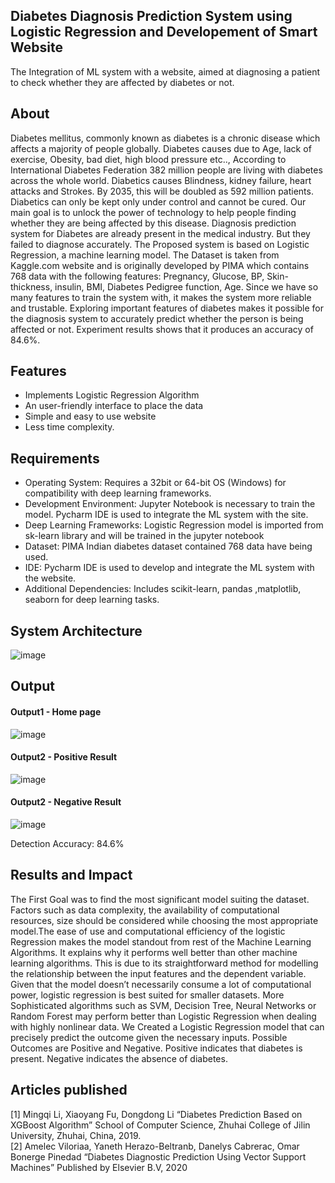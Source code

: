 ## Diabetes Diagnosis Prediction System using Logistic Regression and Developement of Smart Website  

The Integration of ML system with a website, aimed at diagnosing a patient to check whether they are affected by diabetes or not.

## About  

Diabetes mellitus, commonly known as diabetes is a chronic disease which affects a majority of people globally. Diabetes causes due to Age, lack of exercise, Obesity, bad diet, high blood pressure etc.., According to International Diabetes Federation 382 million people are living with diabetes across the whole world. Diabetics causes Blindness, kidney failure, heart attacks and Strokes. By 2035, this will be doubled as 592 million patients. Diabetics can only be kept only under control and cannot be cured. Our main goal is to unlock the power of technology to help people finding whether they are being affected by this disease. Diagnosis prediction system for Diabetes are already present in the medical industry. But they failed to diagnose accurately. The Proposed system is based on Logistic Regression, a machine learning model. The Dataset is taken from Kaggle.com website and is originally developed by PIMA which contains 768 data with the following features: Pregnancy, Glucose, BP, Skin-thickness, insulin, BMI, Diabetes Pedigree function, Age. Since we have so many features  to train the system with, it makes the system more reliable and trustable. Exploring important features of diabetes makes it possible for the diagnosis system to accurately predict whether the person is being  affected or not. Experiment results shows that it produces an accuracy of 84.6%.  

## Features
<!--List the features of the project as shown below-->
- Implements Logistic Regression Algorithm
- An user-friendly interface to place the data
- Simple and easy to use website
- Less time complexity.
  

## Requirements
<!--List the requirements of the project as shown below-->
* Operating System: Requires a 32bit or 64-bit OS (Windows) for compatibility with deep learning frameworks.
* Development Environment: Jupyter Notebook is necessary to train the model. Pycharm IDE is used to integrate the ML system with the site.
* Deep Learning Frameworks: Logistic Regression model is imported from sk-learn library and will be trained in the jupyter notebook
* Dataset: PIMA Indian diabetes dataset contained 768 data have being used.
* IDE: Pycharm IDE is used to develop and integrate the ML system with the website.
* Additional Dependencies: Includes scikit-learn, pandas ,matplotlib, seaborn for deep learning tasks.

## System Architecture  
![image](https://github.com/Issac-art75/212220040054-Issac.J/assets/74670759/d1685af5-a57c-4a8f-a6f2-6860cb5ff514)





## Output

<!--Embed the Output picture at respective places as shown below as shown below-->
#### Output1 - Home page  
![image](https://github.com/Issac-art75/212220040054-Issac.J/assets/74670759/70bc9525-a8cc-4fa2-9cdd-e493edf56194)

#### Output2 - Positive Result  
![image](https://github.com/Issac-art75/212220040054-Issac.J/assets/74670759/271d926d-79b8-4498-8201-75bca11c33c2)

#### Output2 - Negative Result  
![image](https://github.com/Issac-art75/212220040054-Issac.J/assets/74670759/a48bf9a2-4150-4f7a-8959-e473afcff09e)

Detection Accuracy: 84.6%

## Results and Impact
The First Goal was to find the most significant model suiting the dataset. Factors such as data complexity, the availability of computational resources, size should be considered while choosing the most appropriate model.The ease of use and computational efficiency of the logistic Regression makes the model standout from rest of the Machine Learning Algorithms. It explains why it performs well better than other machine learning algorithms. This is due to its straightforward method for modelling the relationship between the input features and the dependent variable. Given that the model doesn’t necessarily consume a lot of computational power, logistic regression is best suited for smaller datasets. More Sophisticated algorithms such as SVM, Decision Tree, Neural Networks or Random Forest may perform better than Logistic Regression when dealing with highly nonlinear data. We Created a Logistic Regression model that can precisely predict the outcome given the necessary inputs. Possible Outcomes are Positive and Negative. Positive indicates that diabetes is present. Negative indicates the absence of diabetes. 

## Articles published
[1]	Mingqi Li, Xiaoyang Fu,  Dongdong Li “Diabetes Prediction Based on XGBoost Algorithm”  School of Computer Science,  Zhuhai College of Jilin University,  Zhuhai,  China,  2019.  
[2]	Amelec Viloriaa, Yaneth Herazo-Beltranb, Danelys Cabrerac, Omar Bonerge Pinedad “Diabetes Diagnostic Prediction Using Vector Support Machines” Published by Elsevier B.V,  2020






